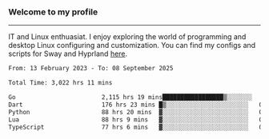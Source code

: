 ### Welcome to my profile

---

IT and Linux enthuasiat. I enjoy exploring the world of programming and desktop Linux configuring and customization. You can find my configs and scripts for Sway and Hyprland [here](https://github.com/uroborosq/mess-of-linux-configurations).

<!-- <div display="block">
 	<img align="left" width="48%" alt="isocalendar" src=".github/metrics/isocalendar_metrics.svg" />
	<img align="center" width="48%" alt="contributions" src=".github/metrics/contributions_metrics.svg" />
	<img align="center" alt="languages" src=".github/metrics/languages_metrics.svg" />
</div> -->

<!-- ![](https://komarev.com/ghpvc/?username=uroborosq&color=success&style=flat-square) -->
<!-- [](https://img.shields.io/github/last-commit/uroborosq/uroborosq?label=Profile%20updated&style=flat-square) -->

<!--START_SECTION:waka-->

```txt
From: 13 February 2023 - To: 08 September 2025

Total Time: 3,022 hrs 11 mins

Go                        2,115 hrs 19 mins█████████████████▒░░░░░░░   69.40 %
Dart                      176 hrs 23 mins █▒░░░░░░░░░░░░░░░░░░░░░░░   05.79 %
Python                    88 hrs 20 mins  ▓░░░░░░░░░░░░░░░░░░░░░░░░   02.90 %
Lua                       88 hrs 9 mins   ▓░░░░░░░░░░░░░░░░░░░░░░░░   02.89 %
TypeScript                77 hrs 6 mins   ▓░░░░░░░░░░░░░░░░░░░░░░░░   02.53 %
```

<!--END_SECTION:waka-->
